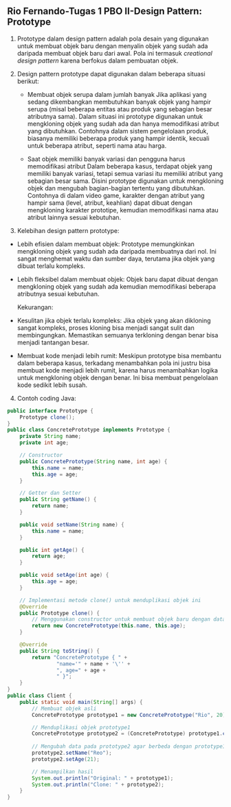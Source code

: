 ## Rio Fernando-Tugas 1 PBO II-Design Pattern: Prototype

1. Prototype dalam design pattern adalah pola desain yang digunakan untuk membuat objek baru dengan menyalin objek yang sudah ada daripada membuat objek baru dari awal. Pola ini termasuk _creational design pattern_ karena berfokus dalam pembuatan objek.
   
2. Design pattern prototype dapat digunakan dalam beberapa situasi berikut:
   - Membuat objek serupa dalam jumlah banyak
     Jika aplikasi yang sedang dikembangkan membutuhkan banyak objek yang hampir serupa (misal beberapa entitas atau produk yang sebagian besar atributnya sama). Dalam situasi ini prototype digunakan untuk mengkloning objek yang sudah ada dan hanya memodifikasi atribut yang dibutuhkan. Contohnya dalam sistem pengelolaan produk, biasanya memiliki beberapa produk yang hampir identik, kecuali untuk beberapa atribut, seperti nama atau harga.
     
   - Saat objek memiliki banyak variasi dan pengguna harus memodifikasi atribut
     Dalam beberapa kasus, terdapat objek yang memiliki banyak variasi, tetapi semua variasi itu memiliki atribut yang sebagian besar sama. Disini prototype digunakan untuk mengkloning objek dan mengubah bagian-bagian tertentu yang dibutuhkan. Contohnya di dalam video game, karakter dengan atribut yang hampir sama (level, atribut, keahlian) dapat dibuat dengan mengkloning karakter prototipe, kemudian memodifikasi nama atau atribut lainnya sesuai kebutuhan.
     
3.   Kelebihan design pattern prototype:
   - Lebih efisien dalam membuat objek: Prototype memungkinkan mengkloning objek yang sudah ada daripada membuatnya dari nol. Ini sangat menghemat waktu dan sumber daya, terutama jika objek yang dibuat terlalu kompleks.
   - Lebih fleksibel dalam membuat objek: Objek baru dapat dibuat dengan mengkloning objek yang sudah ada kemudian memodifikasi beberapa atributnya sesuai kebutuhan.
     
     Kekurangan:
   - Kesulitan jika objek terlalu kompleks: Jika objek yang akan dikloning sangat kompleks, proses kloning bisa menjadi sangat sulit dan membingungkan. Memastikan semuanya terkloning dengan benar bisa menjadi tantangan besar.
     
   - Membuat kode menjadi lebih rumit: Meskipun prototype bisa membantu dalam beberapa kasus, terkadang menambahkan pola ini justru bisa membuat kode menjadi lebih rumit, karena harus menambahkan logika untuk mengkloning objek dengan benar. Ini bisa membuat pengelolaan kode sedikit lebih susah.
  
4. Contoh coding Java:
```java
public interface Prototype {
    Prototype clone();
}
public class ConcretePrototype implements Prototype {
    private String name;
    private int age;

    // Constructor
    public ConcretePrototype(String name, int age) {
        this.name = name;
        this.age = age;
    }

    // Getter dan Setter
    public String getName() {
        return name;
    }

    public void setName(String name) {
        this.name = name;
    }

    public int getAge() {
        return age;
    }

    public void setAge(int age) {
        this.age = age;
    }

    // Implementasi metode clone() untuk menduplikasi objek ini
    @Override
    public Prototype clone() {
        // Menggunakan constructor untuk membuat objek baru dengan data yang sama
        return new ConcretePrototype(this.name, this.age);
    }

    @Override
    public String toString() {
        return "ConcretePrototype { " +
                "name='" + name + '\'' +
                ", age=" + age +
                " }";
    }
}
public class Client {
    public static void main(String[] args) {
        // Membuat objek asli
        ConcretePrototype prototype1 = new ConcretePrototype("Rio", 20);

        // Menduplikasi objek prototype1
        ConcretePrototype prototype2 = (ConcretePrototype) prototype1.clone();
        
        // Mengubah data pada prototype2 agar berbeda dengan prototype1
        prototype2.setName("Reo");
        prototype2.setAge(21);

        // Menampilkan hasil
        System.out.println("Original: " + prototype1);
        System.out.println("Clone: " + prototype2);
    }
}
